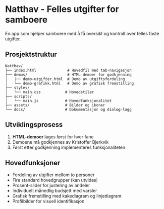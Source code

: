# Natthav - Felles utgifter for samboere

En app som hjelper samboere med å få oversikt og kontroll over felles faste utgifter.

## Prosjektstruktur

```
Natthav/
├── index.html              # Hovedfil med tab-navigasjon
├── demos/                  # HTML-demoer for godkjenning
│   ├── demo-utgifter.html  # Demo av utgiftsfordeling
│   └── demo-grafikk.html   # Demo av grafisk fremstilling
├── styles/
│   └── main.css           # Hovedstiler
├── scripts/
│   └── main.js            # Hovedfunksjonalitet
├── assets/                # Bilder og ikoner
└── docs/                  # Dokumentasjon og dialog-logg
```

## Utviklingsprosess

1. **HTML-demoer** lages først for hver fane
2. Demoene må godkjennes av Kristoffer Bjerkvik
3. Først etter godkjenning implementeres funksjonaliteten

## Hovedfunksjoner

- Fordeling av utgifter mellom to personer
- Fire standard hovedgrupper (kan utvides)
- Prosent-slider for justering av andeler
- Individuelt månedlig budsjett med varsler
- Grafisk fremstilling med kakediagram og linjediagram
- Profilbilder for visuell identifikasjon